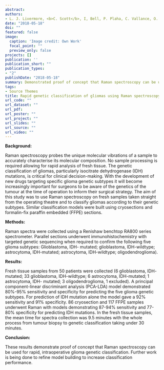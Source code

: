 ```yaml
---
abstract:  
authors:
- L. J. Livermore, <b>C. Scott</b>, I, Bell, P. Plaha, C. Vallance, O. Ansorge
date: "2018-05-18"
doi: ""
featured: false
image:
  caption: 'Image credit: Own Work'
  focal_point: ""
  preview_only: false
projects: []
publication: ''
publication_short: ""
publication_types:
- "2"
publishDate: "2018-05-18"
summary: Demonstrated proof of concept that Raman spectroscopy can be used for rapid, intraoperative glioma genetic classification. <i> Abstract and Poster - The Internation Society for Clinical Spectroscopy (SPEC2018), Scotland, June 10th - 15th. </i>
tags:
- Source Themes
title: Rapid genetic classification of gliomas using Raman spectroscopy
url_code: ""
url_dataset: ""
url_pdf:
url_poster: ""
url_project: ""
url_slides: ""
url_source: ""
url_video: ""
---
```


<b>Background:</b>

Raman spectroscopy probes the unique molecular vibrations of a sample to accurately characterise its molecular composition. No sample processing is required allowing for rapid analysis of fresh tissue. The genetic classification of gliomas, particularly isocitrate dehydrogenase (IDH) mutations, is critical for clinical decision-making. With the development of new drugs targeting specific glioma genetic subtypes it will become increasingly important for surgeons to be aware of the genetics of the tumour at the time of operation to inform their surgical strategy. The aim of this study was to use Raman spectroscopy on fresh samples taken straight from the operating theatre and to classify gliomas according to their genetic subtypes. Similar classification models were built using cryosections and formalin-fix paraffin embedded (FFPE) sections. 

<b>Methods:</b>
 
Raman spectra were collected using a Renishaw benchtop RA800 series spectrometer. Parallel sections underwent immunohistochemistry with targeted genetic sequencing when required to confirm the following five glioma subtypes: Glioblastoma, IDH- mutated; glioblastoma, IDH-wildtype; astrocytoma, IDH-mutated; astrocytoma, IDH-wildtype; oligodendroglioma). 

<b>Results:</b>

Fresh tissue samples from 50 patients were collected (6 glioblastoma, IDH- mutated; 33 glioblastoma, IDH-wildtype; 6 astrocytoma, IDH-mutated; 1 astrocytoma, IDH- mutated; 3 oligodendroglioma, 1 excluded). A principal component-linear discriminant analysis (PCA-LDA) model demonstrated 80%-95% sensitivity and specificity for predicting the five glioma genetic subtypes. For prediction of IDH mutation alone the model gave a 92% sensitivity and 91% specificity. 86 cryosection and 117 FFPE samples underwent Raman with models demonstrating 87-94% sensitivity and 77-80% specificity for predicting IDH mutations. In the fresh tissue samples, the mean time for spectra collection was 9.5 minutes with the whole process from tumour biopsy to genetic classification taking under 30 minutes. 

<b>Conclusion:</b>

These results demonstrate proof of concept that Raman spectroscopy can be used for rapid, intraoperative glioma genetic classification. Further work is being done to refine model building to increase classification performance. 